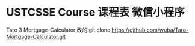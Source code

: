 # USTCSSE Course 课程表 微信小程序
Taro 3 Mortgage-Calculator 改的
git clone https://github.com/wuba/Taro-Mortgage-Calculator.git

